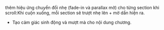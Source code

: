 thêm hiệu ứng chuyển đổi nhẹ (fade-in và parallax mờ) cho từng section khi scroll:Khi cuộn xuống, mỗi section sẽ trượt nhẹ lên + mờ dần hiện ra.
* Tạo cảm giác sinh động và mượt mà cho nội dung chương.
